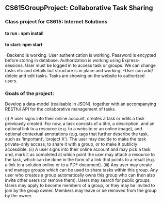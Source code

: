 ## CS615GroupProject: Collaborative Task Sharing
### Class project for CS615: Internet Solutions

#### to run : npm install
#### to start: npm start

-Backend is working. User authentication is working. Password is encypted before storing in database. Authorization is working using Express-sessions. User must be logged in to access task or groups. We can change tasks etc and details but structure is in place and working.
-User can add/ delete and edit tasks. Tasks are showing on the website to authorized users.

### Goals of the project:
Develop a data-model (realisable in JSON), together with an accompanying RESTful API for the collaborative management of tasks.

(i) A user signs into their online account, creates a task or edits a task previously created. For now, a task consists of a title, a description, and an optional link to a resource (e.g. to a website or an online image), and optional contextual annotations (e.g. tags that further describe the task, such as ‘important’, ‘project X’). The user may decide to make the task private-only access, to share it with a group, or to make it publicly accessible.
(ii) A user signs into their online account and may pick a task and, mark it as completed at which point the user may attach a resource to the task, which can be done in the form of a link that points to a result (e.g. a link to a solution online or to a PDF document).
(iii) Any user may create and manage groups which can be used to share tasks within this group. Any user who creates a group automatically owns this group who can then also invite other users (or remove them). Users may search for public groups. Users may apply to become members of a group, or they may be invited to join by the group owner. Members may leave or be removed from the group by the owner.
